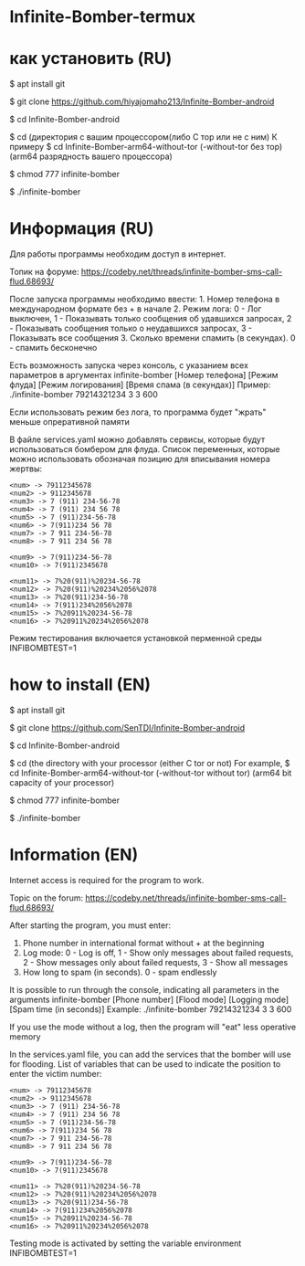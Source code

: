# Infinite-Bomber-termux


# как установить (RU)

$ apt install git

$ git clone https://github.com/hiyajomaho213/Infinite-Bomber-android

$ cd Infinite-Bomber-android

$ cd (директория с вашим процессором(либо С тор или не с ним) К примеру $ cd Infinite-Bomber-arm64-without-tor (-without-tor без тор) (arm64 разрядность вашего процессора)

$ chmod 777 infinite-bomber

$ ./infinite-bomber

# Информация (RU)
Для работы программы необходим доступ в интернет.

Топик на форуме: https://codeby.net/threads/infinite-bomber-sms-call-flud.68693/

После запуска программы необходимо ввести:
	1. Номер телефона в международном формате без + в начале
	2. Режим лога: 0 - Лог выключен, 1 - Показывать только сообщения об удавшихся запросах, 2 - Показывать сообщения только о неудавшихся запросах, 3 - Показывать все сообщения
	3. Сколько времени спамить (в секундах). 0 - спамить бесконечно

Есть возможность запуска через консоль, с указанием всех параметров в аргументах
infinite-bomber [Номер телефона] [Режим флуда] [Режим логирования] [Время спама (в секундах)]
Пример: ./infinite-bomber 79214321234 3 3 600

Если использовать режим без лога, то программа будет "жрать" меньше опреративной памяти

В файле services.yaml можно добавлять сервисы, которые будут использоваться бомбером для флуда.
Список переменных, которые можно использовать обозначая позицию для вписывания номера жертвы:

	<num> -> 79112345678
	<num2> -> 9112345678
	<num3> -> 7 (911) 234-56-78
	<num4> -> 7 (911) 234 56 78
	<num5> -> 7 (911)234-56-78
	<num6> -> 7(911)234 56 78
	<num7> -> 7 911 234-56-78
	<num8> -> 7 911 234 56 78

	<num9> -> 7(911)234-56-78
	<num10> -> 7(911)2345678

	<num11> -> 7%20(911)%20234-56-78
	<num12> -> 7%20(911)%20234%2056%2078
	<num13> -> 7%20(911)234-56-78
	<num14> -> 7(911)234%2056%2078
	<num15> -> 7%20911%20234-56-78
	<num16> -> 7%20911%20234%2056%2078

Режим тестирования включается установкой перменной среды INFIBOMBTEST=1


# how to install (EN)

$ apt install git

$ git clone https://github.com/SenTDI/Infinite-Bomber-android

$ cd Infinite-Bomber-android

$ cd (the directory with your processor (either C tor or not) For example, $ cd Infinite-Bomber-arm64-without-tor (-without-tor without tor) (arm64 bit capacity of your processor)

$ chmod 777 infinite-bomber

$ ./infinite-bomber


# Information (EN)
Internet access is required for the program to work.

Topic on the forum: https://codeby.net/threads/infinite-bomber-sms-call-flud.68693/

After starting the program, you must enter:
1. Phone number in international format without + at the beginning
2. Log mode: 0 - Log is off, 1 - Show only messages about failed requests, 2 - Show messages only about failed requests, 3 - Show all messages
3. How long to spam (in seconds). 0 - spam endlessly

It is possible to run through the console, indicating all parameters in the arguments
infinite-bomber [Phone number] [Flood mode] [Logging mode] [Spam time (in seconds)]
Example: ./infinite-bomber 79214321234 3 3 600


If you use the mode without a log, then the program will "eat" less operative memory

In the services.yaml file, you can add the services that the bomber will use for flooding.
List of variables that can be used to indicate the position to enter the victim number:

	<num> -> 79112345678
	<num2> -> 9112345678
	<num3> -> 7 (911) 234-56-78
	<num4> -> 7 (911) 234 56 78
	<num5> -> 7 (911)234-56-78
	<num6> -> 7(911)234 56 78
	<num7> -> 7 911 234-56-78
	<num8> -> 7 911 234 56 78

	<num9> -> 7(911)234-56-78
	<num10> -> 7(911)2345678

	<num11> -> 7%20(911)%20234-56-78
	<num12> -> 7%20(911)%20234%2056%2078
	<num13> -> 7%20(911)234-56-78
	<num14> -> 7(911)234%2056%2078
	<num15> -> 7%20911%20234-56-78
	<num16> -> 7%20911%20234%2056%2078

Testing mode is activated by setting the variable environment INFIBOMBTEST=1



